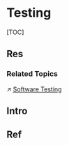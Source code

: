 # Testing

[TOC]



## Res
### Related Topics
↗ [Software Testing](../../../../../🎭%20Software%20Quality%20Assurance%20(SQA)/🧪%20Software%20Testing/Software%20Testing.md)



## Intro


## Ref

